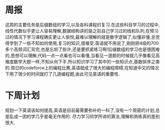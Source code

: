 # 周报
这周的主要任务是后缀数组的学习,以及各科课程的复习.在这些科目学习的过程中,线性代数似乎更让人容易理解,数据结构讲的是之前自己学习过的栈和队列,在预习过的情况下学习课程确实更让人愉悦,最难以理解的就是数字逻辑了,似懂非懂,总觉得学到了一些不知如何使用,复习的知识,很难受.英语就不用说了,刚刚把4级的700多个高频词汇背完,也是忘却了些许,还是要抓紧练习啊!后缀数组的学习也是很困难的,思想可以理解,代码一点一点看也可以看懂,当看见一道题的时候就几乎像看见高难度数学大题一样,不知从何下手,所以知识学习了其中的一些知识点,基数排序之类的.周日的codeforce上的编程比赛,英语就成了很大的编程障碍,在知道中文的情况下用了很少的时间就打了几道编程题,由此可见英语的重要性.
# 下周计划
规划一下英语该如何提高,英语是目前最需要弥补的一科了,没有一个周密的计划,总是乱成一团的学几乎是毫无作用的.
尽力学习同学所讲的算法,理解和熟练真的差别很大.
